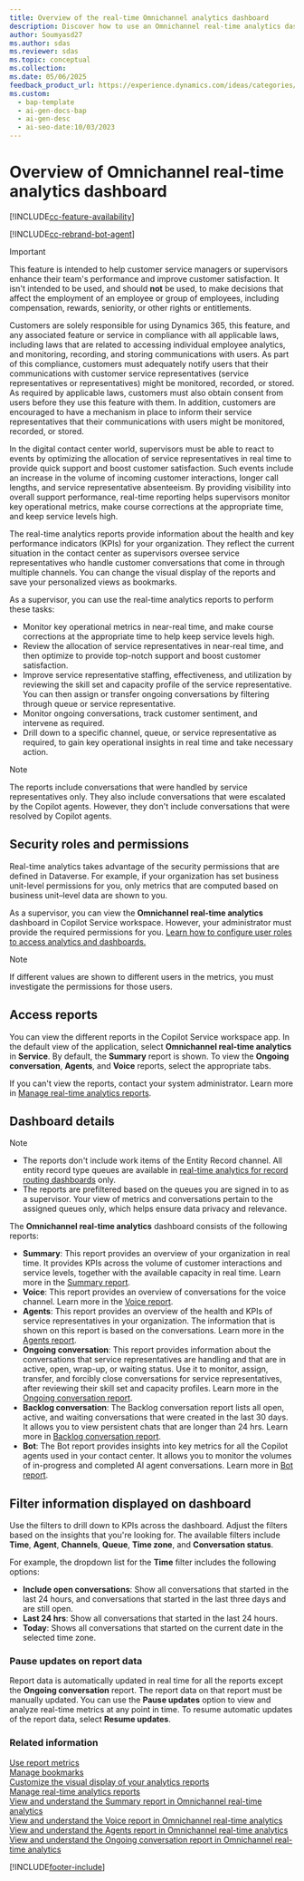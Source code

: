 ```yaml
---
title: Overview of the real-time Omnichannel analytics dashboard
description: Discover how to use an Omnichannel real-time analytics dashboard to optimize customer service representative staffing, monitor key metrics, and improve customer satisfaction.
author: Soumyasd27
ms.author: sdas
ms.reviewer: sdas
ms.topic: conceptual
ms.collection:
ms.date: 05/06/2025
feedback_product_url: https://experience.dynamics.com/ideas/categories/list/?category=a7f4a807-de3b-eb11-a813-000d3a579c38&forum=b68e50a6-88d9-e811-a96b-000d3a1be7ad
ms.custom:
  - bap-template
  - ai-gen-docs-bap
  - ai-gen-desc
  - ai-seo-date:10/03/2023
---
```


# Overview of Omnichannel real-time analytics dashboard

[!INCLUDE[cc-feature-availability](../../includes/cc-feature-availability.md)]

[!INCLUDE[cc-rebrand-bot-agent](../../includes/cc-rebrand-bot-agent.md)]

> [!IMPORTANT]
> This feature is intended to help customer service managers or supervisors enhance their team's performance and improve customer satisfaction. It isn't intended to be used, and should **not** be used, to make decisions that affect the employment of an employee or group of employees, including compensation, rewards, seniority, or other rights or entitlements.
>
> Customers are solely responsible for using Dynamics 365, this feature, and any associated feature or service in compliance with all applicable laws, including laws that are related to accessing individual employee analytics, and monitoring, recording, and storing communications with users. As part of this compliance, customers must adequately notify users that their communications with customer service representatives (service representatives or representatives) might be monitored, recorded, or stored. As required by applicable laws, customers must also obtain consent from users before they use this feature with them. In addition, customers are encouraged to have a mechanism in place to inform their service representatives that their communications with users might be monitored, recorded, or stored.

In the digital contact center world, supervisors must be able to react to events by optimizing the allocation of service representatives in real time to provide quick support and boost customer satisfaction. Such events include an increase in the volume of incoming customer interactions, longer call lengths, and service representative absenteeism. By providing visibility into overall support performance, real-time reporting helps supervisors monitor key operational metrics, make course corrections at the appropriate time, and keep service levels high.

The real-time analytics reports provide information about the health and key performance indicators (KPIs) for your organization. They reflect the current situation in the contact center as supervisors oversee service representatives who handle customer conversations that come in through multiple channels. You can change the visual display of the reports and save your personalized views as bookmarks.

As a supervisor, you can use the real-time analytics reports to perform these tasks:

- Monitor key operational metrics in near-real time, and make course corrections at the appropriate time to help keep service levels high.
- Review the allocation of service representatives in near-real time, and then optimize to provide top-notch support and boost customer satisfaction.
- Improve service representative staffing, effectiveness, and utilization by reviewing the skill set and capacity profile of the service representative. You can then assign or transfer ongoing conversations by filtering through queue or service representative.
- Monitor ongoing conversations, track customer sentiment, and intervene as required.
- Drill down to a specific channel, queue, or service representative as required, to gain key operational insights in real time and take necessary action.

> [!NOTE]
> The reports include conversations that were handled by service representatives only. They also include conversations that were escalated by the Copilot agents. However, they don't include conversations that were resolved by Copilot agents.

## Security roles and permissions

Real-time analytics takes advantage of the security permissions that are defined in Dataverse. For example, if your organization has set business unit-level permissions for you, only metrics that are computed based on business unit–level data are shown to you.

As a supervisor, you can view the **Omnichannel real-time analytics** dashboard in Copilot Service workspace. However, your administrator must provide the required permissions for you. [Learn how to configure user roles to access analytics and dashboards.](../administer/configure-customer-service-analytics-insights-csh.md#configure-user-access-to-analytics-and-dashboards)

> [!NOTE]
> If different values are shown to different users in the metrics, you must investigate the permissions for those users.

## Access reports

You can view the different reports in the Copilot Service workspace app. In the default view of the application, select **Omnichannel real-time analytics** in **Service**. By default, the **Summary** report is shown. To view the **Ongoing conversation**, **Agents**, and **Voice** reports, select the appropriate tabs.

If you can't view the reports, contact your system administrator. Learn more in [Manage real-time analytics reports](../administer/enable-realtime-analytics-dashboard-administrator.md#manage-real-time-analytics-reports-in-omnichannel-for-customer-service).

## Dashboard details

> [!NOTE]
> - The reports don't include work items of the Entity Record channel. All entity record type queues are available in [real-time analytics for record routing dashboards](rr-overview.md#overview-of-real-time-analytics-for-record-routing) only.
> - The reports are prefiltered based on the queues you are signed in to as a supervisor. Your view of metrics and conversations pertain to the assigned queues only, which helps ensure data privacy and relevance.

The **Omnichannel real-time analytics** dashboard consists of the following reports:

- **Summary**: This report provides an overview of your organization in real time. It provides KPIs across the volume of customer interactions and service levels, together with the available capacity in real time. Learn more in the [Summary report](realtime-summary-dashboard.md).
- **Voice**: This report provides an overview of conversations for the voice channel. Learn more in the [Voice report](realtime-voice-dashboard.md).
- **Agents**: This report provides an overview of the health and KPIs of service representatives in your organization. The information that is shown on this report is based on the conversations. Learn more in the [Agents report](realtime-agents-analytics.md).
- **Ongoing conversation**: This report provides information about the conversations that service representatives are handling and that are in active, open, wrap-up, or waiting status. Use it to monitor, assign, transfer, and forcibly close conversations for service representatives, after reviewing their skill set and capacity profiles. Learn more in the [Ongoing conversation report](realtime-ongoing.md).
- **Backlog conversation**: The Backlog conversation report lists all open, active, and waiting conversations that were created in the last 30 days. It allows you to view persistent chats that are longer than 24 hrs. Learn more in [Backlog conversation report](realtime-backlog-conv.md#view-and-understand-the-backlog-conversation-report-in-omnichannel-real-time-analytics).
- **Bot**: The Bot report provides insights into key metrics for all the Copilot agents used in your contact center. It allows you to monitor the volumes of in-progress and completed AI agent conversations. Learn more in [Bot report](/dynamics365/contact-center/use/agent-realtime-dashboard). 

## Filter information displayed on dashboard

Use the filters to drill down to KPIs across the dashboard. Adjust the filters based on the insights that you're looking for. The available filters include **Time**, **Agent**, **Channels**, **Queue**, **Time zone**, and **Conversation status**. 

For example, the dropdown list for the **Time** filter includes the following options:

- **Include open conversations**: Show all conversations that started in the last 24 hours, and conversations that started in the last three days and are still open.
- **Last 24 hrs**: Show all conversations that started in the last 24 hours.
- **Today**: Shows all conversations that started on the current date in the selected time zone.

### Pause updates on report data

Report data is automatically updated in real time for all the reports except the **Ongoing conversation** report. The report data on that report must be manually updated. You can use the **Pause updates** option to view and analyze real-time metrics at any point in time. To resume automatic updates of the report data, select **Resume updates**.

### Related information

[Use report metrics](oc-metrics-dimensions.md)<br>
[Manage bookmarks](manage-bookmarks.md)<br>
[Customize the visual display of your analytics reports](customize-reports.md)<br>
[Manage real-time analytics reports](../administer/enable-realtime-analytics-dashboard-administrator.md#manage-real-time-analytics-reports-in-omnichannel-for-customer-service)<br>
[View and understand the Summary report in Omnichannel real-time analytics](realtime-summary-dashboard.md)<br>
[View and understand the Voice report in Omnichannel real-time analytics](realtime-voice-dashboard.md)<br>
[View and understand the Agents report in Omnichannel real-time analytics](realtime-agents-analytics.md)<br>
[View and understand the Ongoing conversation report in Omnichannel real-time analytics](realtime-ongoing.md)

[!INCLUDE[footer-include](../../includes/footer-banner.md)]
